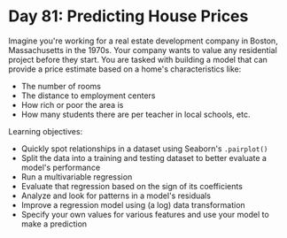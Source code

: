 # Day 81: Predicting House Prices

Imagine you're working for a real estate development company in Boston, Massachusetts in the 1970s. Your company wants to value any residential project before they start. You are tasked with building a model that can provide a price estimate based on a home's characteristics like:
- The number of rooms
- The distance to employment centers
- How rich or poor the area is
- How many students there are per teacher in local schools, etc.
  
Learning objectives:
- Quickly spot relationships in a dataset using Seaborn's `.pairplot()`
- Split the data into a training and testing dataset to better evaluate a model's performance
- Run a multivariable regression
- Evaluate that regression based on the sign of its coefficients
- Analyze and look for patterns in a model's residuals
- Improve a regression model using (a log) data transformation
- Specify your own values for various features and use your model to make a prediction